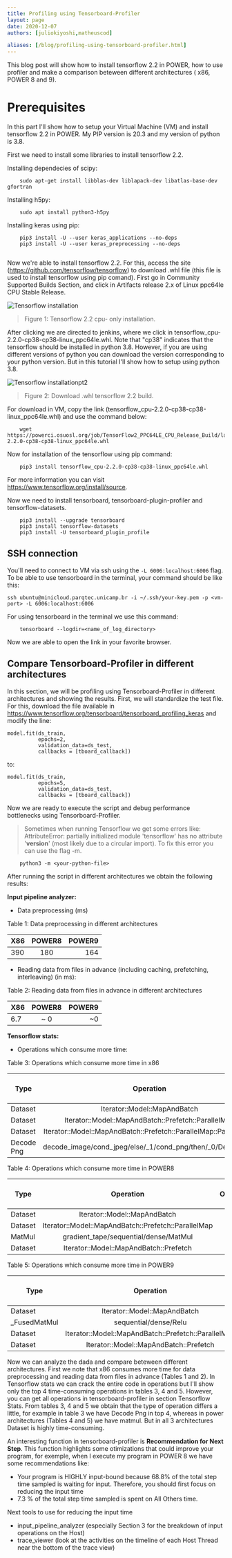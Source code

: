 ```yaml
---
title: Profiling using Tensorboard-Profiler
layout: page
date: 2020-12-07
authors: [juliokiyoshi,matheuscod]

aliases: [/blog/profiling-using-tensorboard-profiler.html]
---
```

This blog post will show how to install tensorflow 2.2 in POWER, how to use profiler and make a comparison beteween different architectures ( x86, POWER 8 and 9).

# Prerequisites
In this part I'll show how to setup your Virtual Machine (VM) and install tensorflow 2.2 in POWER. My PIP version is 20.3 and my version of python is 3.8.

First we need to install some libraries to install tensorflow 2.2.

Installing dependecies of scipy:
```shell
    sudo apt-get install libblas-dev liblapack-dev libatlas-base-dev gfortran
``` 
Installing h5py:
```shell
    sudo apt install python3-h5py  
``` 
Installing keras using pip:
```shell
    pip3 install -U --user keras_applications --no-deps
    pip3 install -U --user keras_preprocessing --no-deps
  
``` 

Now we're able to install tensorflow 2.2. For this, access the site (https://github.com/tensorflow/tensorflow) to download .whl file (this file is used to install tensorflow using pip comand). First go in Community Supported Builds Section, and click in Artifacts release 2.x of Linux ppc64le CPU Stable Release. 

![Tensorflow installation](gitTensorflow.png)
> Figure 1: Tensorflow 2.2 cpu- only installation.

After clicking we are directed to jenkins, where we click in tensorflow_cpu-2.2.0-cp38-cp38-linux_ppc64le.whl. Note that "cp38" indicates that the tensorflow should be installed in python 3.8. However, if you are using different versions of python you can download the version corresponding to your python version. But in this tutorial I'll show how to setup using python 3.8.

![Tensorflow installationpt2](Tensorflowbuild.png)
> Figure 2: Download .whl tensorflow 2.2 build.

For download in VM, copy the link (tensorflow_cpu-2.2.0-cp38-cp38-linux_ppc64le.whl) and use the command below:

```shell
    wget https://powerci.osuosl.org/job/TensorFlow2_PPC64LE_CPU_Release_Build/lastSuccessfulBuild/artifact/tensorflow_pkg/tensorflow_cpu-2.2.0-cp38-cp38-linux_ppc64le.whl  
``` 

Now for installation of the tensorflow using pip command:

```shell
    pip3 install tensorflow_cpu-2.2.0-cp38-cp38-linux_ppc64le.whl  
``` 
For more information you can visit https://www.tensorflow.org/install/source.

Now we need to install tensorboard, tensorboard-plugin-profiler and tensorflow-datasets.
```shell
    pip3 install --upgrade tensorboard
    pip3 install tensorflow-datasets
    pip3 install -U tensorboard_plugin_profile
``` 


## SSH connection

You'll need to connect to VM via ssh using the `-L 6006:localhost:6006` flag. To be able to use tensorboard in the terminal, your command should be like this:

`ssh ubuntu@minicloud.parqtec.unicamp.br -i ~/.ssh/your-key.pem -p <vm-port> -L 6006:localhost:6006`

For using tensorboard in the terminal we use this command:
```shell
    tensorboard --logdir=<name_of_log_directory>
``` 
Now we are able to open the link in your favorite browser.


## Compare Tensorboard-Profiler in different architectures

In this section, we will be profiling using Tensorboard-Profiler in different architectures and showing the results. First, we will standardize the test file. For this, download the file available in https://www.tensorflow.org/tensorboard/tensorboard_profiling_keras and modify the line: 
```
model.fit(ds_train,
          epochs=2,
          validation_data=ds_test,
          callbacks = [tboard_callback])
```
to:
```
model.fit(ds_train,
          epochs=5,
          validation_data=ds_test,
          callbacks = [tboard_callback])
```

 Now we are ready to execute the script and debug performance bottlenecks using Tensorboard-Profiler.

>Sometimes when running Tensorflow we get some errors like: AttributeError: partially initialized module 'tensorflow' has no attribute '__version__' (most likely due to a circular import). To fix this error you can use the flag -m.
```shell
    python3 -m <your-python-file>
``` 

After running the script in different architectures we obtain the following results:


**Input pipeline analyzer:**



* Data preprocessing (ms)

Table 1: Data preprocessing in different architectures

| X86      |     POWER8    | POWER9 |
|----------|:-------------:|------: |
| 390      |  180          | 164    |


* Reading data from files in advance (including caching, prefetching, interleaving) (in ms):

Table 2: Reading data from files in advance in different architectures

| X86      |     POWER8    | POWER9 |
|----------|:-------------:|------: |
| 6.7      |  ~ 0        | ~0   |


**Tensorflow stats:**

* Operations which consume more time:

Table 3: Operations which consume more time in x86

| Type    |     Operation    | Occurrences | total time (us) |
|----------|:-------------:|-------------: |  -------------:|
| 	Dataset  | Iterator::Model::MapAndBatch | 21   |112,868|
| 	Dataset  | Iterator::Model::MapAndBatch::Prefetch::ParallelMap| 2.907   |106,162|
| 	Dataset  | Iterator::Model::MapAndBatch::Prefetch::ParallelMap::ParallelMap |2.907   |104,103|
| 	Decode Png |  decode_image/cond_jpeg/else/_1/cond_png/then/_0/DecodePng | 2.910   |79,162|

Table 4: Operations which consume more time in POWER8

| Type    |     Operation    | Occurrences | total time (us)      |
|----------|:-------------:|-------------: |  -----------------:|
| 	Dataset  |   Iterator::Model::MapAndBatch | 21   |131,659|
| 	Dataset  |   Iterator::Model::MapAndBatch::Prefetch::ParallelMap| 2.673   |23,513|
| 	MatMul  |   gradient_tape/sequential/dense/MatMul |21  |16,335|
| 	Dataset  |  Iterator::Model::MapAndBatch::Prefetch | 2.673   |15,375|


Table 5: Operations which consume more time in POWER9

| Type    |     Operation    | Occurrences | total time (us) |
|----------|:-------------:|-------------: |  -------------:|
| 	Dataset  |   Iterator::Model::MapAndBatch | 21   |114,562|
| 	_FusedMatMul  |   sequential/dense/Relu| 21   |30,306|
| 	Dataset  |   Iterator::Model::MapAndBatch::Prefetch::ParallelMap |2.676   |20,957|
| 	Dataset  |  Iterator::Model::MapAndBatch::Prefetch | 2.675   |16,722|


Now we can analyze the dada and compare beteween different architectures. First we note that x86 consumes more time for data preprocessing and reading data from files in advance (Tables 1 and 2). In Tensorflow stats we can crack the entire code in operations but I'll show only the top 4 time-consuming operations in tables 3, 4 and 5. However, you can get all operations in tensorboard-profiler in section Tensorflow Stats. 
From tables 3, 4 and 5 we obtain that the type of operation differs a little, for example in table 3 we have Decode Png in top 4, whereas in power architectures (Tables 4 and 5) we have matmul. But in all 3 architectures Dataset is highly time-consuming.

An interesting function in tensorboard-profiler is **Recommendation for Next Step**. This function highlights some otimizations that could improve your program, for exemple, when I execute my program in POWER 8 we have some recommendations like:

* Your program is HIGHLY input-bound because 68.8% of the total step time sampled is waiting for input. Therefore, you should first focus on reducing the input time
* 7.3 % of the total step time sampled is spent on All Others time.

Next tools to use for reducing the input time

* input_pipeline_analyzer (especially Section 3 for the breakdown of input operations on the Host)
* trace_viewer (look at the activities on the timeline of each Host Thread near the bottom of the trace view) 




















